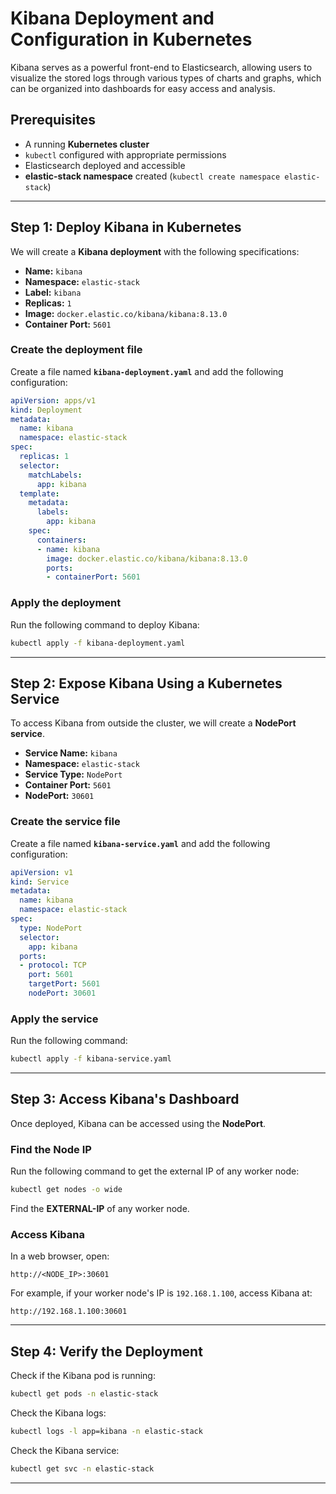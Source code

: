 # **Kibana Deployment and Configuration in Kubernetes**

Kibana serves as a powerful front-end to Elasticsearch, allowing users to visualize the stored logs through various types of charts and graphs, which can be organized into dashboards for easy access and analysis.

## **Prerequisites**
- A running **Kubernetes cluster**
- `kubectl` configured with appropriate permissions
- Elasticsearch deployed and accessible
- **elastic-stack namespace** created (`kubectl create namespace elastic-stack`)

---

## **Step 1: Deploy Kibana in Kubernetes**
We will create a **Kibana deployment** with the following specifications:
- **Name:** `kibana`
- **Namespace:** `elastic-stack`
- **Label:** `kibana`
- **Replicas:** `1`
- **Image:** `docker.elastic.co/kibana/kibana:8.13.0`
- **Container Port:** `5601`

### **Create the deployment file**
Create a file named **`kibana-deployment.yaml`** and add the following configuration:

```yaml
apiVersion: apps/v1
kind: Deployment
metadata:
  name: kibana
  namespace: elastic-stack
spec:
  replicas: 1
  selector:
    matchLabels:
      app: kibana
  template:
    metadata:
      labels:
        app: kibana
    spec:
      containers:
      - name: kibana
        image: docker.elastic.co/kibana/kibana:8.13.0
        ports:
        - containerPort: 5601
```

### **Apply the deployment**
Run the following command to deploy Kibana:

```bash
kubectl apply -f kibana-deployment.yaml
```

---

## **Step 2: Expose Kibana Using a Kubernetes Service**
To access Kibana from outside the cluster, we will create a **NodePort service**.

- **Service Name:** `kibana`
- **Namespace:** `elastic-stack`
- **Service Type:** `NodePort`
- **Container Port:** `5601`
- **NodePort:** `30601`

### **Create the service file**
Create a file named **`kibana-service.yaml`** and add the following configuration:

```yaml
apiVersion: v1
kind: Service
metadata:
  name: kibana
  namespace: elastic-stack
spec:
  type: NodePort
  selector:
    app: kibana
  ports:
  - protocol: TCP
    port: 5601
    targetPort: 5601
    nodePort: 30601
```

### **Apply the service**
Run the following command:

```bash
kubectl apply -f kibana-service.yaml
```

---

## **Step 3: Access Kibana's Dashboard**
Once deployed, Kibana can be accessed using the **NodePort**.

### **Find the Node IP**
Run the following command to get the external IP of any worker node:

```bash
kubectl get nodes -o wide
```

Find the **EXTERNAL-IP** of any worker node.

### **Access Kibana**
In a web browser, open:

```
http://<NODE_IP>:30601
```

For example, if your worker node's IP is `192.168.1.100`, access Kibana at:

```
http://192.168.1.100:30601
```

---

## **Step 4: Verify the Deployment**
Check if the Kibana pod is running:

```bash
kubectl get pods -n elastic-stack
```

Check the Kibana logs:

```bash
kubectl logs -l app=kibana -n elastic-stack
```

Check the Kibana service:

```bash
kubectl get svc -n elastic-stack
```

---
